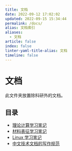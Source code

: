 ```yaml
---
title: 文档
date: 2022-09-12 17:02:02
updated: 2022-09-15 15:34:44
permalink: /docs/
alias: 文档索引
aliases:
  - 文档
article: false
index: false
linter-yaml-title-alias: 文档
timeline: false
---
```


# 文档

此文件夹放置除科研外的文档。

## 目录

- [理论计算学习笔记](../dft-learning/README.md)
- [材料表征学习笔记](../characterization/README.md)
- [Linux 学习笔记](Linux/README.md)
- [中文技术文档的写作规范](document-style-guide.md)
